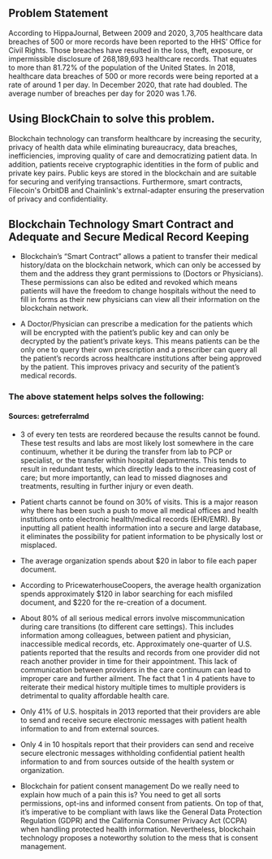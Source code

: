 ## Problem Statement

According to HippaJournal, Between 2009 and 2020, 3,705 healthcare data breaches of 500 or more records have been reported to the HHS’ Office for Civil Rights. Those breaches have resulted in the loss, theft, exposure, or impermissible disclosure of 268,189,693 healthcare records. That equates to more than 81.72% of the population of the United States. In 2018, healthcare data breaches of 500 or more records were being reported at a rate of around 1 per day. In December 2020, that rate had doubled. The average number of breaches per day for 2020 was 1.76.

## Using BlockChain to solve this problem.

Blockchain technology can transform healthcare by increasing the security, privacy of health data while eliminating bureaucracy, data breaches, inefficiencies, improving quality of care and democratizing patient data. In addition, patients receive cryptographic identities in the form of public and private key pairs. Public keys are stored in the blockchain and are suitable for securing and verifying transactions. Furthermore, smart contracts, Filecoin's OrbitDB and Chainlink's extrnal-adapter ensuring the preservation of privacy and confidentiality.

## Blockchain Technology Smart Contract and Adequate and Secure Medical Record Keeping

- Blockchain’s “Smart Contract” allows a patient to transfer their medical history/data on the blockchain network, which can only be accessed by them and the address they grant permissions to (Doctors or Physicians). These permissions can also be edited and revoked which means patients will have the freedom to change hospitals without the need to fill in forms as their new physicians can view all their information on the blockchain network.

- A Doctor/Physician can prescribe a medication for the patients which will be encrypted with the patient’s public key and can only be decrypted by the patient’s private keys. This means patients can be the only one to query their own prescription and a prescriber can query all the patient’s records across healthcare institutions after being approved by the patient. This improves privacy and security of the patient’s medical records.


### The above statement helps solves the following:

#### Sources: getreferralmd
- 3 of every ten tests are reordered because the results cannot be found.
These test results and labs are most likely lost somewhere in the care continuum, whether it be during the transfer from lab to PCP or specialist, or the transfer within hospital departments.  This tends to result in redundant tests, which directly leads to the increasing cost of care; but more importantly, can lead to missed diagnoses and treatments, resulting in further injury or even death.

- Patient charts cannot be found on 30% of visits.
This is a major reason why there has been such a push to move all medical offices and health institutions onto electronic health/medical records (EHR/EMR). By inputting all patient health information into a secure and large database, it eliminates the possibility for patient information to be physically lost or misplaced.

- The average organization spends about $20 in labor to file each paper document.

- According to PricewaterhouseCoopers, the average health organization spends approximately $120 in labor searching for each misfiled document, and $220 for the re-creation of a document.

- About 80% of all serious medical errors involve miscommunication during care transitions (to different care settings).
This includes information among colleagues, between patient and physician, inaccessible medical records, etc.
Approximately one-quarter of U.S. patients reported that the results and records from one provider did not reach another provider in time for their appointment.
This lack of communication between providers in the care continuum can lead to improper care and further ailment. The fact that 1 in 4 patients have to reiterate their medical history multiple times to multiple providers is detrimental to quality affordable health care.

- Only 41% of U.S. hospitals in 2013 reported that their providers are able to send and receive secure electronic messages with patient health information to and from external sources.
- Only 4 in 10 hospitals report that their providers can send and receive secure electronic messages withholding confidential patient health information to and from sources outside of the health system or organization.


- Blockchain for patient consent management
Do we really need to explain how much of a pain this is? You need to get all sorts permissions, opt-ins and informed consent from patients. On top of that, it’s imperative to be compliant with laws like the General Data Protection Regulation (GDPR) and the California Consumer Privacy Act (CCPA) when handling protected health information.
Nevertheless, blockchain technology proposes a noteworthy solution to the mess that is consent management.
